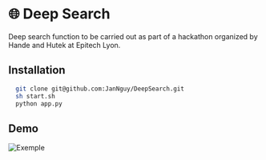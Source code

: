 
# 🌐 Deep Search

Deep search function to be carried out as part of a hackathon organized by Hande and Hutek at Epitech Lyon.


## Installation

```bash
  git clone git@github.com:JanNguy/DeepSearch.git
  sh start.sh
  python app.py
```
## Demo

![Exemple](https://media2.giphy.com/media/v1.Y2lkPTc5MGI3NjExc3NvaHpmZGhrNHc5cnY2ZXFtdXE1NmwwN25kbmx6ZHppbHd6Yjc2byZlcD12MV9pbnRlcm5hbF9naWZfYnlfaWQmY3Q9Zw/91oZcTRWX61jmFsSnl/giphy.gif)